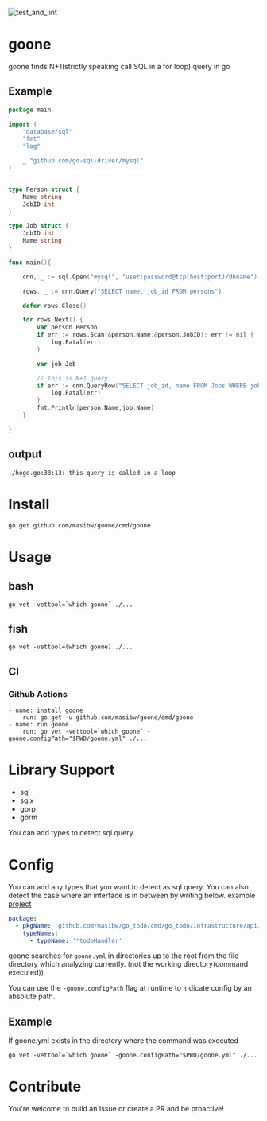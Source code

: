 ![test_and_lint](https://github.com/masibw/go_one/workflows/test_and_lint/badge.svg)

# goone
goone finds N+1(strictly speaking call SQL in a for loop) query in go 

## Example
```go
package main

import (
	"database/sql"
	"fmt"
	"log"

	_ "github.com/go-sql-driver/mysql"
)


type Person struct {
	Name string
	JobID int
}

type Job struct {
	JobID int
	Name string
}

func main(){

	cnn, _ := sql.Open("mysql", "user:password@tcp(host:port)/dbname")

	rows, _ := cnn.Query("SELECT name, job_id FROM persons")

	defer rows.Close()

	for rows.Next() {
		var person Person
		if err := rows.Scan(&person.Name,&person.JobID); err != nil {
			log.Fatal(err)
		}

		var job Job

        // This is N+1 query
		if err := cnn.QueryRow("SELECT job_id, name FROM Jobs WHERE job_id = ?",person.JobID).Scan(&job.JobID,&job.Name); err != nil { 
			log.Fatal(err)
		}
		fmt.Println(person.Name,job.Name)
	}

}
```

## output
```
./hoge.go:38:13: this query is called in a loop
```

# Install
```
go get github.com/masibw/goone/cmd/goone
```

# Usage

## bash
```
go vet -vettool=`which goone` ./...
```

## fish
```
go vet -vettool=(which goone) ./...
```


## CI
### Github Actions
```
- name: install goone
    run: go get -u github.com/masibw/goone/cmd/goone
- name: run goone
    run: go vet -vettool=`which goone` -goone.configPath="$PWD/goone.yml" ./...
```

# Library Support
- sql
- sqlx
- gorp
- gorm

You can add types to detect sql query.

# Config
You can add any types that you want to detect as sql query.
You can also detect the case where an interface is in between by writing below. example [project](https://github.com/masibw/go_todo)
```yaml:goone.yml
package:
  - pkgName: 'github.com/masibw/go_todo/cmd/go_todo/infrastructure/api/handler'
    typeNames:
      - typeName: '*todoHandler'
```
goone searches for `goone.yml` in directories up to the root from the file directory which analyzing currently. (not the working directory(command executed))

You can use the `-goone.configPath` flag at runtime to indicate config by an absolute path.

## Example

If goone.yml exists in the directory where the command was executed
```
go vet -vettool=`which goone` -goone.configPath="$PWD/goone.yml" ./...
```



# Contribute
You're welcome to build an Issue or create a PR and be proactive!


